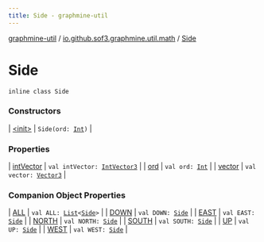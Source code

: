 ```yaml
---
title: Side - graphmine-util
---
```


[graphmine-util](../../index.html) / [io.github.sof3.graphmine.util.math](../index.html) / [Side](./index.html)

# Side

`inline class Side`

### Constructors

| [&lt;init&gt;](-init-.html) | `Side(ord: `[`Int`](https://kotlinlang.org/api/latest/jvm/stdlib/kotlin/-int/index.html)`)` |

### Properties

| [intVector](int-vector.html) | `val intVector: `[`IntVector3`](../-int-vector3/index.html) |
| [ord](ord.html) | `val ord: `[`Int`](https://kotlinlang.org/api/latest/jvm/stdlib/kotlin/-int/index.html) |
| [vector](vector.html) | `val vector: `[`Vector3`](../-vector3/index.html) |

### Companion Object Properties

| [ALL](-a-l-l.html) | `val ALL: `[`List`](https://kotlinlang.org/api/latest/jvm/stdlib/kotlin.collections/-list/index.html)`<`[`Side`](./index.html)`>` |
| [DOWN](-d-o-w-n.html) | `val DOWN: `[`Side`](./index.html) |
| [EAST](-e-a-s-t.html) | `val EAST: `[`Side`](./index.html) |
| [NORTH](-n-o-r-t-h.html) | `val NORTH: `[`Side`](./index.html) |
| [SOUTH](-s-o-u-t-h.html) | `val SOUTH: `[`Side`](./index.html) |
| [UP](-u-p.html) | `val UP: `[`Side`](./index.html) |
| [WEST](-w-e-s-t.html) | `val WEST: `[`Side`](./index.html) |

